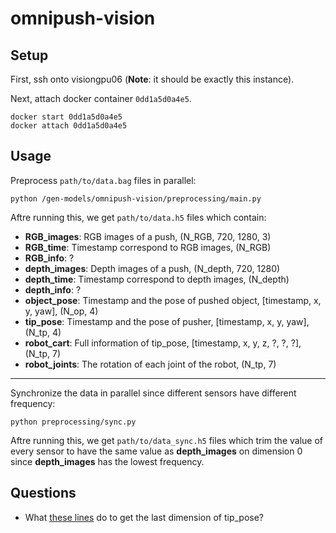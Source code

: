 # omnipush-vision

## Setup

First, ssh onto visiongpu06 (**Note**: it should be exactly this instance).

Next, attach docker container `0dd1a5d0a4e5`.

```
docker start 0dd1a5d0a4e5
docker attach 0dd1a5d0a4e5
```

## Usage

Preprocess `path/to/data.bag` files in parallel:

```
python /gen-models/omnipush-vision/preprocessing/main.py
```

Aftre running this, we get `path/to/data.h5` files which contain:

- **RGB_images**: RGB images of a push, (N_RGB, 720, 1280, 3)
- **RGB_time**: Timestamp correspond to RGB images, (N_RGB)
- **RGB_info**: ?
- **depth_images**: Depth images of a push, (N_depth, 720, 1280)
- **depth_time**: Timestamp correspond to depth images, (N_depth)
- **depth_info**: ?
- **object_pose**: Timestamp and the pose of pushed object, [timestamp, x, y, yaw], (N_op, 4)
- **tip_pose**: Timestamp and the pose of pusher, [timestamp, x, y, yaw], (N_tp, 4)
- **robot_cart**: Full information of tip_pose, [timestamp, x, y, z, ?, ?, ?], (N_tp, 7)
- **robot_joints**: The rotation of each joint of the robot, (N_tp, 7)

---

Synchronize the data in parallel since different sensors have different frequency:

```
python preprocessing/sync.py
```

Aftre running this, we get `path/to/data_sync.h5` files which trim the value of every sensor to have the same value as **depth_images** on dimension 0 since **depth_images** has the lowest frequency.


## Questions

- What [these lines](https://github.com/yenchenlin/omnipush-vision/blob/master/preprocessing/parse_bagfile_shapes.py#L119-L121) do to get the last dimension of tip_pose? 

